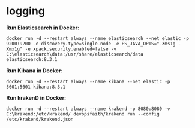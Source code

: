 # logging

**Run Elasticsearch in Docker:**
```
docker run -d --restart always --name elasticsearch --net elastic -p 9200:9200 -e discovery.type=single-node -e ES_JAVA_OPTS="-Xms1g -Xmx1g" -e xpack.security.enabled=false -v C:\elasticsearch\data:/usr/share/elasticsearch/data elasticsearch:8.3.1
```
**Run Kibana in Docker:**
```
docker run -d --restart always --name kibana --net elastic -p 5601:5601 kibana:8.3.1
```
**Run krakenD in Docker:**
```
docker run -d --restart always --name krakend -p 8080:8080 -v C:\krakend:/etc/krakend/ devopsfaith/krakend run --config /etc/krakend/krakend.json
```
